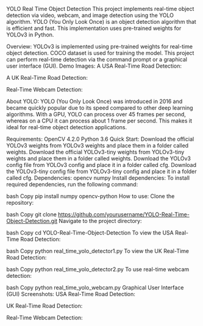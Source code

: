 YOLO Real Time Object Detection
This project implements real-time object detection via video, webcam, and image detection using the YOLO algorithm. YOLO (You Only Look Once) is an object detection algorithm that is efficient and fast. This implementation uses pre-trained weights for YOLOv3 in Python.

Overview:
YOLOv3 is implemented using pre-trained weights for real-time object detection.
COCO dataset is used for training the model.
This project can perform real-time detection via the command prompt or a graphical user interface (GUI).
Demo Images:
A USA Real-Time Road Detection:

A UK Real-Time Road Detection:

Real-Time Webcam Detection:

About YOLO:
YOLO (You Only Look Once) was introduced in 2016 and became quickly popular due to its speed compared to other deep learning algorithms. With a GPU, YOLO can process over 45 frames per second, whereas on a CPU it can process about 1 frame per second. This makes it ideal for real-time object detection applications.

Requirements:
OpenCV 4.2.0
Python 3.6
Quick Start:
Download the official YOLOv3 weights from YOLOv3 weights and place them in a folder called weights.
Download the official YOLOv3-tiny weights from YOLOv3-tiny weights and place them in a folder called weights.
Download the YOLOv3 config file from YOLOv3 config and place it in a folder called cfg.
Download the YOLOv3-tiny config file from YOLOv3-tiny config and place it in a folder called cfg.
Dependencies:
opencv
numpy
Install dependencies:
To install required dependencies, run the following command:

bash
Copy
pip install numpy opencv-python
How to use:
Clone the repository:

bash
Copy
git clone https://github.com/yourusername/YOLO-Real-Time-Object-Detection.git
Navigate to the project directory:

bash
Copy
cd YOLO-Real-Time-Object-Detection
To view the USA Real-Time Road Detection:

bash
Copy
python real_time_yolo_detector1.py
To view the UK Real-Time Road Detection:

bash
Copy
python real_time_yolo_detector2.py
To use real-time webcam detection:

bash
Copy
python real_time_yolo_webcam.py
Graphical User Interface (GUI) Screenshots:
USA Real-Time Road Detection:

UK Real-Time Road Detection:

Real-Time Webcam Detection: